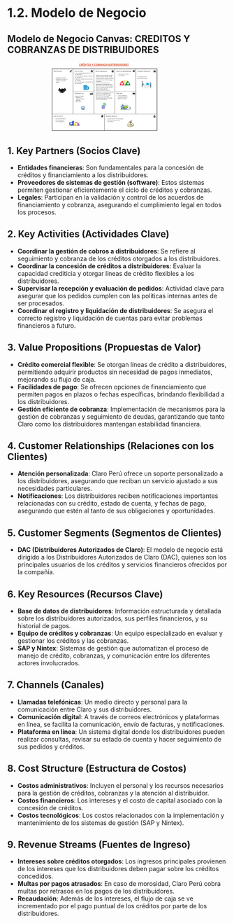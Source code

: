 # 1.2. Modelo de Negocio

## Modelo de Negocio Canvas: CREDITOS Y COBRANZAS DE DISTRIBUIDORES 

<div align="center">
<a>
    <img src="https://github.com/fiis-bd242/bd242-grupo6/blob/main/src/canva.JPG?raw=true"Logo" width="250" style=" padding-right: 60px;">
</a>
</div>



## 1. Key Partners (Socios Clave)
- **Entidades financieras**: Son fundamentales para la concesión de créditos y financiamiento a los distribuidores.
- **Proveedores de sistemas de gestión (software)**: Estos sistemas permiten gestionar eficientemente el ciclo de créditos y cobranzas.
- **Legales**: Participan en la validación y control de los acuerdos de financiamiento y cobranza, asegurando el cumplimiento legal en todos los procesos.

## 2. Key Activities (Actividades Clave)
- **Coordinar la gestión de cobros a distribuidores**: Se refiere al seguimiento y cobranza de los créditos otorgados a los distribuidores.
- **Coordinar la concesión de créditos a distribuidores**: Evaluar la capacidad crediticia y otorgar líneas de crédito flexibles a los distribuidores.
- **Supervisar la recepción y evaluación de pedidos**: Actividad clave para asegurar que los pedidos cumplen con las políticas internas antes de ser procesados.
- **Coordinar el registro y liquidación de distribuidores**: Se asegura el correcto registro y liquidación de cuentas para evitar problemas financieros a futuro.

## 3. Value Propositions (Propuestas de Valor)
- **Crédito comercial flexible**: Se otorgan líneas de crédito a distribuidores, permitiendo adquirir productos sin necesidad de pagos inmediatos, mejorando su flujo de caja.
- **Facilidades de pago**: Se ofrecen opciones de financiamiento que permiten pagos en plazos o fechas específicas, brindando flexibilidad a los distribuidores.
- **Gestión eficiente de cobranza**: Implementación de mecanismos para la gestión de cobranzas y seguimiento de deudas, garantizando que tanto Claro como los distribuidores mantengan estabilidad financiera.

## 4. Customer Relationships (Relaciones con los Clientes)
- **Atención personalizada**: Claro Perú ofrece un soporte personalizado a los distribuidores, asegurando que reciban un servicio ajustado a sus necesidades particulares.
- **Notificaciones**: Los distribuidores reciben notificaciones importantes relacionadas con su crédito, estado de cuenta, y fechas de pago, asegurando que estén al tanto de sus obligaciones y oportunidades.

## 5. Customer Segments (Segmentos de Clientes)
- **DAC (Distribuidores Autorizados de Claro)**: El modelo de negocio está dirigido a los Distribuidores Autorizados de Claro (DAC), quienes son los principales usuarios de los créditos y servicios financieros ofrecidos por la compañía.

## 6. Key Resources (Recursos Clave)
- **Base de datos de distribuidores**: Información estructurada y detallada sobre los distribuidores autorizados, sus perfiles financieros, y su historial de pagos.
- **Equipo de créditos y cobranzas**: Un equipo especializado en evaluar y gestionar los créditos y las cobranzas.
- **SAP y Nintex**: Sistemas de gestión que automatizan el proceso de manejo de crédito, cobranzas, y comunicación entre los diferentes actores involucrados.

## 7. Channels (Canales)
- **Llamadas telefónicas**: Un medio directo y personal para la comunicación entre Claro y sus distribuidores.
- **Comunicación digital**: A través de correos electrónicos y plataformas en línea, se facilita la comunicación, envío de facturas, y notificaciones.
- **Plataforma en línea**: Un sistema digital donde los distribuidores pueden realizar consultas, revisar su estado de cuenta y hacer seguimiento de sus pedidos y créditos.

## 8. Cost Structure (Estructura de Costos)
- **Costos administrativos**: Incluyen el personal y los recursos necesarios para la gestión de créditos, cobranzas y la atención al distribuidor.
- **Costos financieros**: Los intereses y el costo de capital asociado con la concesión de créditos.
- **Costos tecnológicos**: Los costos relacionados con la implementación y mantenimiento de los sistemas de gestión (SAP y Nintex).

## 9. Revenue Streams (Fuentes de Ingreso)
- **Intereses sobre créditos otorgados**: Los ingresos principales provienen de los intereses que los distribuidores deben pagar sobre los créditos concedidos.
- **Multas por pagos atrasados**: En caso de morosidad, Claro Perú cobra multas por retrasos en los pagos de los distribuidores.
- **Recaudación**: Además de los intereses, el flujo de caja se ve incrementado por el pago puntual de los créditos por parte de los distribuidores.





